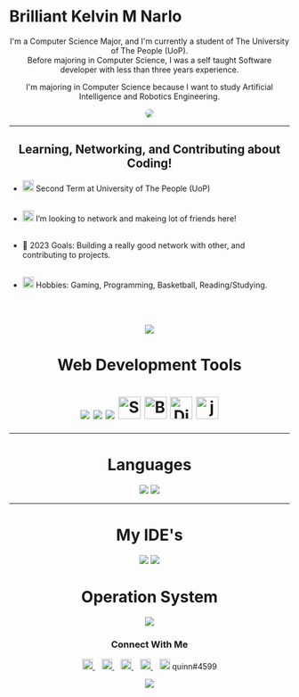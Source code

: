 <h1> Brilliant Kelvin M Narlo </h1>

<div align="center">
<p>
  I'm a Computer Science Major, and I'm currently a student of The University of The People (UoP).
  <br />
  Before majoring in Computer Science, I was a self taught Software developer with less than three years experience.
  
  I'm majoring in Computer Science because I want to study Artificial Intelligence and Robotics Engineering.
  
</p>
 
<img src="https://media.giphy.com/media/qgQUggAC3Pfv687qPC/giphy.gif" style="border-radius: 50%;">
</div>
<hr />

<h2 align="center"> Learning, Networking, and Contributing about Coding!</h2>

* <img src="https://img.icons8.com/fluency/48/null/university.png" width="20" height="20"/> Second Term at University of The People (UoP) <br><br>

* <img src="https://img.icons8.com/fluency/48/null/teamwork.png" width="20" height="20"/> I’m looking to network and makeing lot of friends here! <br><br>

* 🌊 2023 Goals: Building a really good network with other, and contributing to projects. <br><br>

* <img src="https://img.icons8.com/fluency/48/null/greek-helmet.png" width="20" height="20"/> Hobbies: Gaming, Programming, Basketball, Reading/Studying. <br><br>

<h2></h2><br>

<div align="center">
<img src="https://media.giphy.com/media/3o6gbchrcNIt4Ma8Tu/giphy.gif" />
</div>

<div align="center">
  <h1>Web Development Tools<h1>
<img src="https://img.icons8.com/fluency/48/null/html-5.png"/>
<img src="https://img.icons8.com/fluency/48/null/css3.png"/>
<img src="https://img.icons8.com/fluency/48/null/javascript.png"/>
<a href="https://sass-lang.com/" title="Sass"><img src="https://github.com/get-icon/geticon/raw/master/icons/sass.svg" alt="Sass" width="40px" height="40px"></a>
<a href="https://getbootstrap.com/" title="Bootstrap"><img src="https://github.com/get-icon/geticon/raw/master/icons/bootstrap.svg" alt="Bootstrap" width="40px" height="40px"></a>
<a href="https://www.djangoproject.com/" title="Django"><img src="https://github.com/get-icon/geticon/raw/master/icons/django.svg" alt="Django" width="40px" height="40px"></a>
<a href="https://jquery.com/" title="jQuery"><img src="https://github.com/get-icon/geticon/raw/master/icons/jquery-icon.svg" alt="jQuery" width="40px" height="40px"></a>
    
</div>
    
    
 <hr />


<div align="center">
<h1> Languages </h1>
<img src="https://img.icons8.com/fluency/48/null/python.png"/>
<img src="https://img.icons8.com/fluency/48/null/java-coffee-cup-logo.png"/>
</div>
    
<hr />  
<div align="center">
<h1>My IDE's </h1>
 <img src="https://img.icons8.com/fluency/48/null/visual-studio.png"/>
 <img src="https://img.icons8.com/fluency/48/null/intellij-idea.png"/>
</div>
    

<div align="center">
  <h1>Operation System </h1>
      <img src="https://img.icons8.com/fluency/48/null/windows-10.png"/>
</div>
    
    
<h3 align="center">Connect With Me</h3>
<p align="center">
  <a href="[https://www.linkedin.com/in/hyuncafe/](https://www.linkedin.com/in/brilliant-narlo-b0ab4724a/)" target="_blank">
    <img src="https://img.icons8.com/fluency/48/null/linkedin-circled.png" alt="Linkedin" width="19" height="19"/>
  </a> &nbsp;&nbsp;
  
  <a href="https://github.com/pyquinnnarlo" target="_blank">
    <img src="https://img.icons8.com/fluency/48/null/github.png" width="19" height="19"/>
  </a> &nbsp;&nbsp;
  
  <a href="mailto:pyquinnnarlo@gmail.com" target="_blank">
    <img src="https://img.icons8.com/fluency/48/null/gmail.png" width="19" height="19"/>
  </a> &nbsp;&nbsp;

  <a href="https://web.facebook.com/codewithquinn" target="_blank">
    <img src="https://img.icons8.com/fluency/48/null/meta.png" width="19" height="19"/>
</a> &nbsp;&nbsp;
  <a>
    <img src="https://img.icons8.com/fluency/48/null/discord-new-logo.png" width="19" height="19"/>
    <span>quinn#4599</span>
</p> 
  
  <div align="center">
  
   <img src="https://media.giphy.com/media/fmkYSBlJt3XjNF6p9c/giphy.gif"> 
    </div>
